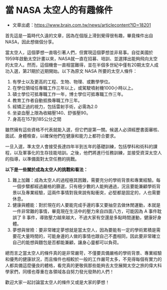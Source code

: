 # 當 NASA 太空人的有趣條件

- 文章出處：https://www.brain.com.tw/news/articlecontent?ID=18201

首先這是一篇時代久遠的文章，因為在個版上滑到覺得很有趣，畢竟條件出自 NASA，因此想做個分享。

當太空人，這個夢想一直吸引著人們，但實現這個夢想並非易事。自從美國於1959年啟動太空計畫以來，NASA就一直在招募、培訓、並選擇出能夠飛向太空的太空人。然而，這個機會一直相當難得，並在半個多世紀中僅有20期太空人成功入選，第21期於近期開始。以下為原文 NASA 所要的太空人條件：

1. 有學士以及更高的工程、生物、物理、或數學學位。 
2. 在學位領域任專職工作三年以上，或駕駛噴射機1000小時以上。
3. 碩士學位可抵專職工作一年，博士學位可抵專職工作三年。
4. 教育工作者自動抵換專職工作三年。
5. 經矯正過的視力，包括雷射手術，必需為2.0
6. 坐姿血壓上限為收縮壓140、舒張壓90。
7. 身高在157到185公分之間

雖然擁有這些資格不代表就能入選，但它們是第一關。候選人必須經歷書面審核、面試、身體檢查，以確保他們在健康和能力上都符合要求。

一旦入選，準太空人會接受長達四年半到五年的基礎訓練，包括學科和術科的課程，以及軍事化的生存技能培訓。之後，他們將進行任務訓練，並接受資深太空人的指導，以準備面對太空任務的挑戰。

**以下是一些關於成為太空人的挑戰和看法：**
1. 難上加難：成為太空人的過程極其困難，需要充分的學術背景和專業經驗。每一個步驟都經過嚴格的篩選，只有極少數的人能夠通過，況且要能兼顧學術背景以及專業經驗，這兩件事情對我來說有點衝突，必堅都是固定的，人也需要休息。
2. 健康與體能：對於現在的人要能完成手邊的事又要抽空去做休閒運動，本就是一件非常難的事情，畢竟現在生活中的壓力來自四面八方，可能因為 A 事件耽誤了 B 事件，導致壓力越來越大，不過大家有空還是多點時間運動，健康好身體。
3. 夢想與冒險：要非常確定夢想就是當太空人，因為要能有一定的學術累積是需要花大量時間的，可能身邊的人做的事情也跟自己不盡相同，因此要非常確立自己的能想與麵包是否都能兼顧，讓身心靈都可以負荷。

總而言之當太空人的條件真的是非常嚴苛，不僅要具備嚴格的學術背景、專業經驗和優秀的健康狀況，而且條件也相較於一般的工作嚴苛太多，不見得每個有實力的人都具備這麼優良的體格，看完真的更敬佩那些能夠去太空展開太空之旅的偉大科學家們，同樣也尊重在各領域各自努力發光發熱的人們！

歡迎大家一起討論當太空人的條件又或是大家的夢想！
